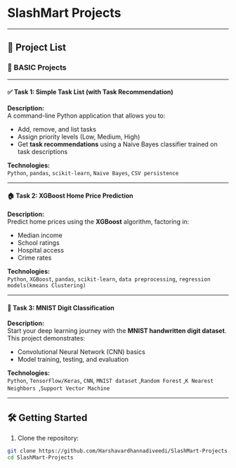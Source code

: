 # SlashMart Projects
---

## 📁 Project List

### 🧩 BASIC Projects

---

#### ✅ Task 1: Simple Task List (with Task Recommendation)

**Description:**  
A command-line Python application that allows you to:

- Add, remove, and list tasks
- Assign priority levels (Low, Medium, High)
- Get **task recommendations** using a Naive Bayes classifier trained on task descriptions

**Technologies:**  
`Python`, `pandas`, `scikit-learn`, `Naive Bayes`, `CSV persistence`

---

#### 🏠 Task 2: XGBoost Home Price Prediction

**Description:**  
Predict home prices using the **XGBoost** algorithm, factoring in:

- Median income
- School ratings
- Hospital access
- Crime rates

**Technologies:**  
`Python`, `XGBoost`, `pandas`, `scikit-learn`, `data preprocessing`, `regression models(kmeans Clustering)`

---

#### 🔢 Task 3: MNIST Digit Classification

**Description:**  
Start your deep learning journey with the **MNIST handwritten digit dataset**. This project demonstrates:

- Convolutional Neural Network (CNN) basics
- Model training, testing, and evaluation

**Technologies:**  
`Python`, `TensorFlow/Keras`, `CNN`, `MNIST dataset` ,`Random Forest` ,`K Nearest Neighbors `,`Support Vector Machine`

---

## 🛠️ Getting Started

1. Clone the repository:

```bash
git clone https://github.com/Harshavardhannadiveedi/SlashMart-Projects.git
cd SlashMart-Projects
